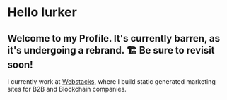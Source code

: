 # Hello lurker

## Welcome to my Profile. It's currently barren, as it's undergoing a rebrand. 🏗️ Be sure to revisit soon!

I currently work at [Webstacks](https://www.webstacks.com/), where I build static generated marketing sites for B2B and Blockchain companies.
